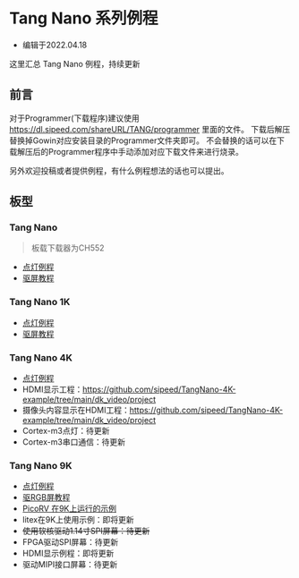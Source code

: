 # Tang Nano 系列例程

- 编辑于2022.04.18

这里汇总 Tang Nano 例程，持续更新

## 前言

对于Programmer(下载程序)建议使用
https://dl.sipeed.com/shareURL/TANG/programmer 里面的文件。
下载后解压替换掉Gowin对应安装目录的Programmer文件夹即可。
不会替换的话可以在下载解压后的Programmer程序中手动添加对应下载文件来进行烧录。

另外欢迎投稿或者提供例程，有什么例程想法的话也可以提出。

## 板型

### Tang Nano

> 板载下载器为CH552

- [点灯例程](./../Tang-Nano/examples/1_led.md)
- [驱屏教程](./../Tang-Nano/examples/2_lcd.md)

### Tang Nano 1K

- [点灯例程](./../Tang-Nano-1K/Nano_1K_examples/LED.md)
- [驱屏教程](./../Tang-Nano-1K/Nano_1K_examples/LCD.md)

### Tang Nano 4K

- [点灯例程](./../Tang-Nano-4K/Nano_4K_examples/LED.md)
- HDMI显示工程：https://github.com/sipeed/TangNano-4K-example/tree/main/dk_video/project
- 摄像头内容显示在HDMI工程：https://github.com/sipeed/TangNano-4K-example/tree/main/dk_video/project
- Cortex-m3点灯：待更新
- Cortex-m3串口通信：待更新

### Tang Nano 9K

- [点灯例程](./../Tang-Nano-9K/Nano_9K_examples/LED.md)
- [驱RGB屏教程](./../Tang-Nano-9K/Nano_9K_examples/LCD.md)
- [PicoRV 在9K上运行的示例](./../Tang-Nano-9K/Nano_9K_examples/picoRV_examples.md)
- litex在9K上使用示例：即将更新
- ~~使用软核驱动1.14寸SPI屏幕：待更新~~
- FPGA驱动SPI屏幕：待更新
- HDMI显示例程：即将更新
- 驱动MIPI接口屏幕：待更新

